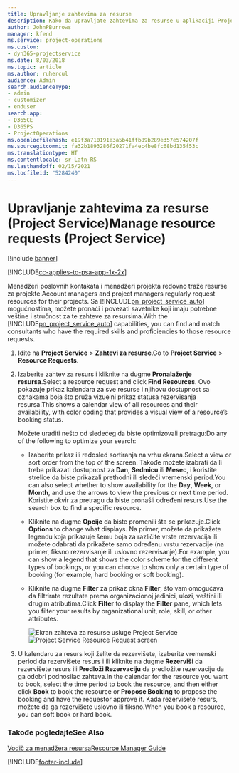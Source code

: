 ```yaml
---
title: Upravljanje zahtevima za resurse
description: Kako da upravljate zahtevima za resurse u aplikaciji Project Service
author: JohnPBurrows
manager: kfend
ms.service: project-operations
ms.custom:
- dyn365-projectservice
ms.date: 8/03/2018
ms.topic: article
ms.author: ruhercul
audience: Admin
search.audienceType:
- admin
- customizer
- enduser
search.app:
- D365CE
- D365PS
- ProjectOperations
ms.openlocfilehash: e19f3a710191e3a5b41ffb89b289e357e574207f
ms.sourcegitcommit: fa32b1893286f20271fa4ec4be8fc68bd135f53c
ms.translationtype: HT
ms.contentlocale: sr-Latn-RS
ms.lasthandoff: 02/15/2021
ms.locfileid: "5284240"
---
```

# <a name="manage-resource-requests-project-service"></a><span data-ttu-id="2c9a8-103">Upravljanje zahtevima za resurse (Project Service)</span><span class="sxs-lookup"><span data-stu-id="2c9a8-103">Manage resource requests (Project Service)</span></span>

[!include [banner](../includes/psa-now-project-operations.md)]

[!INCLUDE[cc-applies-to-psa-app-1x-2x](../includes/cc-applies-to-psa-app-1x-2x.md)]

<span data-ttu-id="2c9a8-104">Menadžeri poslovnih kontakata i menadžeri projekta redovno traže resurse za projekte.</span><span class="sxs-lookup"><span data-stu-id="2c9a8-104">Account managers and project managers regularly request resources for their projects.</span></span> <span data-ttu-id="2c9a8-105">Sa [!INCLUDE[pn_project_service_auto](../includes/pn-project-service-auto.md)] mogućnostima, možete pronaći i povezati savetnike koji imaju potrebne veštine i stručnost za te zahteve za resursima.</span><span class="sxs-lookup"><span data-stu-id="2c9a8-105">With the [!INCLUDE[pn_project_service_auto](../includes/pn-project-service-auto.md)] capabilities, you can find and match consultants who have the required skills and proficiencies to those resource requests.</span></span>  
  
1. <span data-ttu-id="2c9a8-106">Idite na **Project Service** > **Zahtevi za resurse**.</span><span class="sxs-lookup"><span data-stu-id="2c9a8-106">Go to **Project Service** > **Resource Requests**.</span></span>  
  
2. <span data-ttu-id="2c9a8-107">Izaberite zahtev za resurs i kliknite na dugme **Pronalaženje resursa**.</span><span class="sxs-lookup"><span data-stu-id="2c9a8-107">Select a resource request and click **Find Resources**.</span></span> <span data-ttu-id="2c9a8-108">Ovo pokazuje prikaz kalendara za sve resurse i njihovu dostupnost sa oznakama boja što pruža vizuelni prikaz statusa rezervisanja resursa.</span><span class="sxs-lookup"><span data-stu-id="2c9a8-108">This shows a calendar view of all resources and their availability, with color coding that provides a visual view of a resource’s booking status.</span></span>  
  
    <span data-ttu-id="2c9a8-109">Možete uraditi nešto od sledećeg da biste optimizovali pretragu:</span><span class="sxs-lookup"><span data-stu-id="2c9a8-109">Do any of the following to optimize your search:</span></span>  
  
   -   <span data-ttu-id="2c9a8-110">Izaberite prikaz ili redosled sortiranja na vrhu ekrana.</span><span class="sxs-lookup"><span data-stu-id="2c9a8-110">Select a view or sort order from the top of the screen.</span></span> <span data-ttu-id="2c9a8-111">Takođe možete izabrati da li treba prikazati dostupnost za **Dan**, **Sedmicu** ili **Mesec**, i koristite strelice da biste prikazali prethodni ili sledeći vremenski period.</span><span class="sxs-lookup"><span data-stu-id="2c9a8-111">You can also select whether to show availability for the **Day**, **Week**, or **Month**, and use the arrows to view the previous or next time period.</span></span> <span data-ttu-id="2c9a8-112">Koristite okvir za pretragu da biste pronašli određeni resurs.</span><span class="sxs-lookup"><span data-stu-id="2c9a8-112">Use the search box to find a specific resource.</span></span>  
  
   -   <span data-ttu-id="2c9a8-113">Kliknite na dugme **Opcije** da biste promenili šta se prikazuje.</span><span class="sxs-lookup"><span data-stu-id="2c9a8-113">Click **Options** to change what displays.</span></span> <span data-ttu-id="2c9a8-114">Na primer, možete da prikažete legendu koja prikazuje šemu boja za različite vrste rezervacija ili možete odabrati da prikažete samo određenu vrstu rezervacije (na primer, fiksno rezervisanje ili uslovno rezervisanje).</span><span class="sxs-lookup"><span data-stu-id="2c9a8-114">For example, you can show a legend that shows the color scheme for the different types of bookings, or you can choose to show only a certain type of booking (for example, hard booking or soft booking).</span></span>  
  
   -   <span data-ttu-id="2c9a8-115">Kliknite na dugme **Filter** za prikaz okna **Filter**, što vam omogućava da filtrirate rezultate prema organizacionoj jedinici, ulozi, veštini ili drugim atributima.</span><span class="sxs-lookup"><span data-stu-id="2c9a8-115">Click **Filter** to display the **Filter** pane, which lets you filter your results by organizational unit, role, skill, or other attributes.</span></span>  
  
       <span data-ttu-id="2c9a8-116">![Ekran zahteva za resurse usluge Project Service](../psa/media/project-service-resource-request-screen.png "Ekran zahteva za resurse usluge Project Service")</span><span class="sxs-lookup"><span data-stu-id="2c9a8-116">![Project Service Resource Request screen](../psa/media/project-service-resource-request-screen.png "Project Service Resource Request screen")</span></span>  
  
3. <span data-ttu-id="2c9a8-117">U kalendaru za resurs koji želite da rezervišete, izaberite vremenski period da rezervišete resurs i ili kliknite na dugme **Rezerviši** da rezervišete resurs ili **Predloži Rezervaciju** da predložite rezervaciju da ga odobri podnosilac zahteva.</span><span class="sxs-lookup"><span data-stu-id="2c9a8-117">In the calendar for the resource you want to book, select the time period to book the resource, and then either click **Book** to book the resource or **Propose Booking** to propose the booking and have the requestor approve it.</span></span> <span data-ttu-id="2c9a8-118">Kada rezervišete resurs, možete da ga rezervišete uslovno ili fiksno.</span><span class="sxs-lookup"><span data-stu-id="2c9a8-118">When you book a resource, you can soft book or hard book.</span></span>  
  
### <a name="see-also"></a><span data-ttu-id="2c9a8-119">Takođe pogledajte</span><span class="sxs-lookup"><span data-stu-id="2c9a8-119">See Also</span></span>  
 [<span data-ttu-id="2c9a8-120">Vodič za menadžera resursa</span><span class="sxs-lookup"><span data-stu-id="2c9a8-120">Resource Manager Guide</span></span>](../psa/resource-manager-guide.md)


[!INCLUDE[footer-include](../includes/footer-banner.md)]